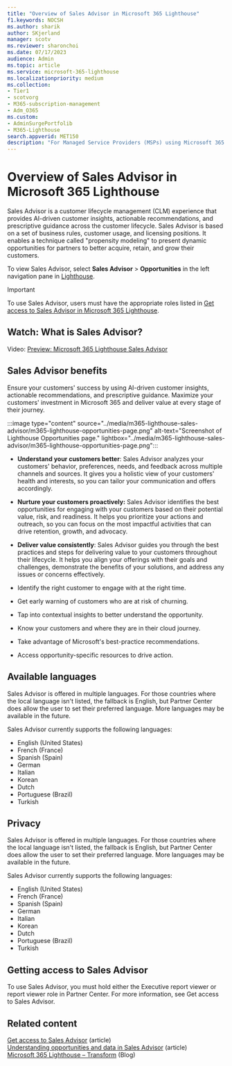 ```yaml
---
title: "Overview of Sales Advisor in Microsoft 365 Lighthouse"
f1.keywords: NOCSH
ms.author: sharik
author: SKjerland
manager: scotv
ms.reviewer: sharonchoi
ms.date: 07/17/2023
audience: Admin
ms.topic: article
ms.service: microsoft-365-lighthouse
ms.localizationpriority: medium
ms.collection:
- Tier1
- scotvorg
- M365-subscription-management
- Adm_O365
ms.custom:
- AdminSurgePortfolib
- M365-Lighthouse                         
search.appverid: MET150
description: "For Managed Service Providers (MSPs) using Microsoft 365 Lighthouse, learn about Sales Advisor and how it can help you grow your business."
---
```


# Overview of Sales Advisor in Microsoft 365 Lighthouse

Sales Advisor is a customer lifecycle management (CLM) experience that provides AI-driven customer insights, actionable recommendations, and prescriptive guidance across the customer lifecycle. Sales Advisor is based on a set of business rules, customer usage, and licensing positions. It enables a technique called "propensity modeling" to present dynamic opportunities for partners to better acquire, retain, and grow their customers.

To view Sales Advisor, select **Sales Advisor** > **Opportunities** in the left navigation pane in [Lighthouse](https://lighthouse.microsoft.com).

> [!IMPORTANT]
> To use Sales Advisor, users must have the appropriate roles listed in [Get access to Sales Advisor in Microsoft 365 Lighthouse](m365-lighthouse-get-access-to-sales-advisor.md).

## Watch: What is Sales Advisor?

Video: [Preview: Microsoft 365 Lighthouse Sales Advisor](https://cloudpartners.transform.microsoft.com/download?assetname=assets%2FM365-Lighthouse-Sales-Advisor-Sizzle-Video.mp4)

## Sales Advisor benefits

Ensure your customers' success by using AI-driven customer insights, actionable recommendations, and prescriptive guidance. Maximize your customers' investment in Microsoft 365 and deliver value at every stage of their journey.

:::image type="content" source="../media/m365-lighthouse-sales-advisor/m365-lighthouse-opportunities-page.png" alt-text="Screenshot of Lighthouse Opportunities page." lightbox="../media/m365-lighthouse-sales-advisor/m365-lighthouse-opportunities-page.png":::

- **Understand your customers better**: Sales Advisor analyzes your customers' behavior, preferences, needs, and feedback across multiple channels and sources. It gives you a holistic view of your customers' health and interests, so you can tailor your communication and offers accordingly.

- **Nurture your customers proactively:** Sales Advisor identifies the best opportunities for engaging with your customers based on their potential value, risk, and readiness. It helps you prioritize your actions and outreach, so you can focus on the most impactful activities that can drive retention, growth, and advocacy.

- **Deliver value consistently**: Sales Advisor guides you through the best practices and steps for delivering value to your customers throughout their lifecycle. It helps you align your offerings with their goals and challenges, demonstrate the benefits of your solutions, and address any issues or concerns effectively.

- Identify the right customer to engage with at the right time.

- Get early warning of customers who are at risk of churning.

- Tap into contextual insights to better understand the opportunity.

- Know your customers and where they are in their cloud journey.

- Take advantage of Microsoft's best-practice recommendations.

- Access opportunity-specific resources to drive action.

## Available languages

Sales Advisor is offered in multiple languages. For those countries where the local language isn't listed, the fallback is English, but Partner Center does allow the user to set their preferred language. More languages may be available in the future.

Sales Advisor currently supports the following languages:

- English (United States)
- French (France)
- Spanish (Spain)
- German
- Italian
- Korean
- Dutch
- Portuguese (Brazil)
- Turkish

## Privacy

Sales Advisor is offered in multiple languages. For those countries where the local language isn't listed, the fallback is English, but Partner Center does allow the user to set their preferred language. More languages may be available in the future.

Sales Advisor currently supports the following languages:

- English (United States)
- French (France)
- Spanish (Spain)
- German
- Italian
- Korean
- Dutch
- Portuguese (Brazil)
- Turkish

## Getting access to Sales Advisor

To use Sales Advisor, you must hold either the Executive report viewer or report viewer role in Partner Center. For more information, see Get access to Sales Advisor.

## Related content

[Get access to Sales Advisor](m365-lighthouse-get-access-to-sales-advisor.md) (article)\
[Understanding opportunities and data in Sales Advisor](m365-lighthouse-understanding-opportunities-and-data.md) (article)\
[Microsoft 365 Lighthouse – Transform](https://cloudpartners.transform.microsoft.com/partner-gtm/smb/m365-lighthouse) (Blog)
